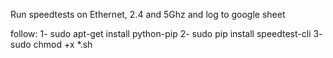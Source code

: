 Run speedtests on Ethernet, 2.4 and 5Ghz and log to google sheet

follow:
1- sudo apt-get install python-pip
2- sudo pip install speedtest-cli
3- sudo chmod +x *.sh